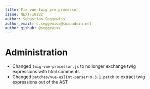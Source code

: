 ```yaml
---
title: Fix vue-twig pre-processor
issue: NEXT-18182
author: Sebastian Seggewiss
author_email: s.seggewiss@snapadmin.net
author_github: @seggewiss
---
```

# Administration
* Changed `twig-vue-processor.js` to no longer exchange twig expressions with html comments
* Changed `patches/vue-eslint-parser+9.3.1.patch` to extract twig expressions out of the AST
